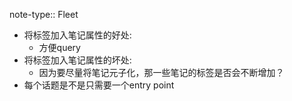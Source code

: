 note-type:: Fleet

- 将标签加入笔记属性的好处:
	- 方便query
- 将标签加入笔记属性的坏处:
	- 因为要尽量将笔记元子化，那一些笔记的标签是否会不断增加？
- 每个话题是不是只需要一个entry point